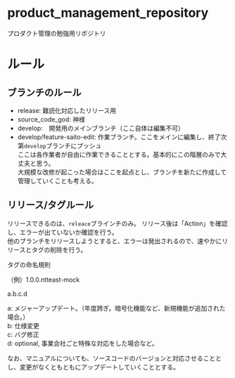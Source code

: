 # product_management_repository
プロダクト管理の勉強用リポジトリ



# ルール

## ブランチのルール
- release: 難読化対応したリリース用
- source_code_god: 神様
- develop:　開発用のメインブランチ（ここ自体は編集不可）
- develop/feature-saito-edit: 作業ブランチ。ここをメインに編集し、終了次第`develop`ブランチにプッシュ  
  ここは各作業者が自由に作業できることとする。基本的にこの階層のみで大丈夫と思う。  
  大規模な改修が起こった場合はここを起点とし、ブランチを新たに作成して管理していくことも考える。  



## リリース/タグルール
リリースできるのは、`releace`ブラインチのみ。
リリース後は「Action」を確認し、エラーが出ていないか確認を行う。  
他のブランチをリリースしようとすると、エラーは発出されるので、速やかにリリースとタグの削除を行う。

タグの命名規則

（例）1.0.0.ntteast-mock

a.b.c.d

a: メジャーアップデート。（年度跨ぎ。暗号化機能など、新規機能が追加された場合。）  
b: 仕様変更  
c: バグ修正  
d: optional, 事業会社ごと特殊な対応をした場合など。  

なお、マニュアルについても、ソースコードのバージョンと対応させることとし、変更がなくともともにアップデートしていくこととする。


